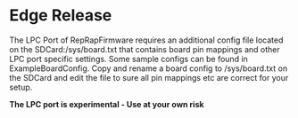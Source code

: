 # **Edge Release**

The LPC Port of RepRapFirmware requires an additional config file located on the SDCard:/sys/board.txt that contains board pin mappings and other LPC port specific settings. Some sample configs can be found in ExampleBoardConfig. Copy and rename a board config to /sys/board.txt on the SDCard and edit the file to sure all pin mappings etc are correct for your setup.

**The LPC port is experimental - Use at your own risk**
